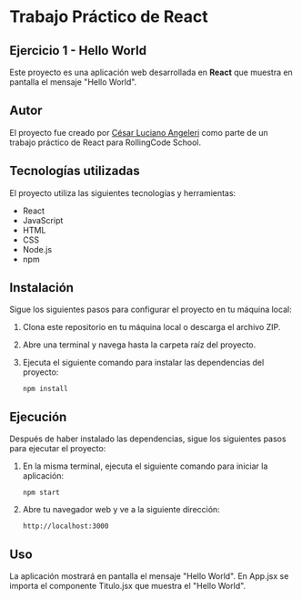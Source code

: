 # Trabajo Práctico de React
## Ejercicio 1 - Hello World

Este proyecto es una aplicación web desarrollada en **React** que muestra en pantalla el mensaje "Hello World".

## Autor

El proyecto fue creado por [César Luciano Angeleri](https://www.linkedin.com/in/cesar-luciano-angeleri/) como parte de un trabajo práctico de React para RollingCode School.

## Tecnologías utilizadas

El proyecto utiliza las siguientes tecnologías y herramientas:

- React
- JavaScript
- HTML
- CSS
- Node.js
- npm

## Instalación

Sigue los siguientes pasos para configurar el proyecto en tu máquina local:

1. Clona este repositorio en tu máquina local o descarga el archivo ZIP.
2. Abre una terminal y navega hasta la carpeta raíz del proyecto.
3. Ejecuta el siguiente comando para instalar las dependencias del proyecto:

    ```
    npm install
    ```

## Ejecución

Después de haber instalado las dependencias, sigue los siguientes pasos para ejecutar el proyecto:

1. En la misma terminal, ejecuta el siguiente comando para iniciar la aplicación:

    ```
    npm start
    ```

2. Abre tu navegador web y ve a la siguiente dirección:

    ```http://localhost:3000```

## Uso

La aplicación mostrará en pantalla el mensaje "Hello World".
En App.jsx se importa el componente Titulo.jsx que muestra el "Hello World".
